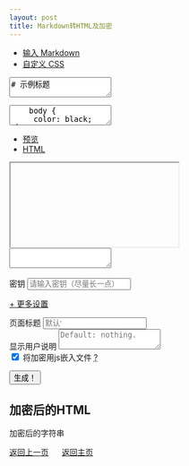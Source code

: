 ```yaml
---
layout: post
title: Markdown转HTML及加密
---
```


<!-- Page Content -->
<div class="container">
<div class="row">

<div class="col-md-5">
<ul class="nav nav-tabs" role="tablist">
<li role="presentation" class="active">
<a href="#mdInputPanel" aria-controls="mdInputPanel" role="tab" data-toggle="tab">输入 Markdown</a>
</li>
<li role="presentation">
<a href="#cssInputPanel" aria-controls="cssInputPanel" role="tab" data-toggle="tab">自定义 CSS</a>
</li>
</ul>

<div class="tab-content">
<div role="tabpanel" class="tab-pane active" id="mdInputPanel">
<textarea id="sourceMarkdown">
# 示例标题
    
在这里输入Markdown文本。
</textarea>
</div><!-- /.tab-pane -->
<div role="tabpanel" class="tab-pane" id="cssInputPanel">
<textarea id="sourceCSS">
    body {
     color: black;
 }
</textarea>
</div><!-- /.tab-pane -->
</div><!-- /.tab-content -->
</div><!-- / source column -->

<div class="col-md-1 verticalButtonList">
<a type="button" class="doConvert btn btn-default" aria-label="Convert markdown to HTML">
<span class="glyphicon glyphicon-chevron-right"></span>
</a>
</div><!-- / button column -->
<form id="encrypt_form">
<div class="col-md-6">
<ul class="nav nav-tabs" role="tablist">
<li role="presentation" class="active">
<a href="#htmlPreviewPane" aria-controls="htmlPreviewPane" role="tab" data-toggle="tab">预览</a>
</li>
<li role="presentation">
<a href="#rawhtml" aria-controls="rawhtml" role="tab" data-toggle="tab">HTML</a>
</li>
</ul>

<div class="tab-content">
<div role="tabpanel" class="tab-pane active" id="htmlPreviewPane">
<iframe id="htmlPreviewFrame" src="javascript:;"></iframe>
</div>
<div role="tabpanel" class="tab-pane" id="rawhtml">
<textarea id="unencrypted_html" readonly="readonly"></textarea>
</div>
</div><br>
</div><!-- / dest column -->



<div class="form-group">
<label for="passphrase">密钥</label>
<input type="password" class="form-control" id="passphrase"
    placeholder="请输入密钥（尽量长一点）">
</div>
<!--<div class="form-group">
<label for="unencrypted_html">加密内容</label>
<textarea class="form-control" id="unencrypted_html" placeholder="HTML或String"
                              rows="5"></textarea>
</div> -->
<p>
<a href="#" id="toggle-extra-option">+ 更多设置</a>
</p>
<div id="extra-options" class="hidden">
<div class="form-group">
<label for="title">页面标题</label>
<input type="text" class="form-control" id="title" placeholder="默认'">
</div>
<div class="form-group">
<label for="instructions">显示用户说明</label>
<textarea class="form-control" id="instructions" placeholder="Default: nothing."></textarea>
</div>
</div>

<div class="form-group">
<label class="no-style">
<input type="checkbox" id="embed-crypto" checked>
                                将加密用js嵌入文件
<abbr title="Leave checked to include crypto-js into your file so you can decrypt it offline.
                                Uncheck to load crypto-js from a CDN (some adblockers might think it's a crypto miner).">?</abbr>
</label>
</div>

<button class="btn btn-primary pull-right" type="submit">生成！</button>
</form>
<div class="row">
<div class="col-xs-12">
<h2>加密后的HTML</h2>
<pre id="encrypted_html_display">加密后的字符串</pre>
</div>
</div>
<a href="javascript:history.go(-1);">返回上一页</a>&nbsp;&nbsp;&nbsp;&nbsp;&nbsp;&nbsp;<a href="https://benbenzi.games">返回主页</a>
</div><!-- /.row (actual converter) -->


</div>
<!-- /.container -->

<script src="js/thirdparty.js"></script>
<script src="js/main.js"></script>
<div class="container">
<br>
            



</div>

<script src="kryptojs-3.1.9-1-lib.js"></script>

<script src="https://cdn.ckeditor.com/4.7.0/standard/ckeditor.js"></script>

<script>
    // enable CKEDIRTOR
    CKEDITOR.replace( 'instructions' );

    var htmlToDownload;

    var renderTemplate = function (tpl, data) {
        return tpl.replace(/{(.*?)}/g, function (_, key) {
            return data && data[key] || '';
        });
    };

    /**
     * Fill the password prompt template with data provided.
     * @param data
     */
     var setFileToDownload = function (data) {
        var request = new XMLHttpRequest();
        request.open('GET', 'password_template.html', true);
        request.onload = function() {
            var renderedTmpl = renderTemplate(request.responseText, data);

            var downloadLink = document.querySelector('a.download');
            downloadLink.href = 'data:text/html,' + encodeURIComponent(renderedTmpl);
            downloadLink.removeAttribute('disabled');

            htmlToDownload = renderedTmpl;
        };
        request.send();
    };

    /**
     * Download crypto-js lib to embed it in the generated file, update the file when done.
     * @param data
     */
     var setFileToDownloadWithEmbeddedCrypto = function (data) {
        var request = new XMLHttpRequest();
        request.open('GET', 'kryptojs-3.1.9-1-lib.js', true);
        request.onload = function() {
            data['crypto_tag'] = '<script>' + request.responseText + '</scr' + 'ipt>';
            setFileToDownload(data);
        };
        request.send();
    };

    /**
     * Salt and encrypt a msg with a password.
     * Inspired by https://github.com/adonespitogo
     */
     var keySize = 256;
     var iterations = 1000;
     function encrypt (msg, password) {
        var salt = CryptoJS.lib.WordArray.random(128/8);

        var key = CryptoJS.PBKDF2(password, salt, {
            keySize: keySize/32,
            iterations: iterations
        });

        var iv = CryptoJS.lib.WordArray.random(128/8);

        var encrypted = CryptoJS.AES.encrypt(msg, key, {
            iv: iv,
            padding: CryptoJS.pad.Pkcs7,
            mode: CryptoJS.mode.CBC
        });

        // salt, iv will be hex 32 in length
        // append them to the ciphertext for use  in decryption
        var encryptedMsg = salt.toString()+ iv.toString() + encrypted.toString();
        return encryptedMsg;
    }

    /**
     * Handle form submission.
     */
     document.getElementById('encrypt_form').addEventListener('submit', function (e) {
        e.preventDefault();

        // update instruction textarea value with CKEDITOR content
        // (see https://stackoverflow.com/questions/3147670/ckeditor-update-textarea)
        CKEDITOR.instances['instructions'].updateElement();

        var unencrypted = document.getElementById('unencrypted_html').value;
        var passphrase = document.getElementById('passphrase').value;

        var encrypted = encrypt(unencrypted, passphrase);
        var hmac = CryptoJS.HmacSHA256(encrypted, CryptoJS.SHA256(passphrase).toString()).toString();
        var encryptedMsg = hmac + encrypted;

        var pageTitle = document.getElementById('title').value.trim();
        var instructions = document.getElementById('instructions').value;
        var data = {
            title: pageTitle ? pageTitle : 'Protected Page',
            instructions: instructions ? instructions : '',
            encrypted: encryptedMsg,
            crypto_tag: '<script src="https://cdnjs.cloudflare.com/ajax/libs/crypto-js/3.1.9-1/crypto-js.min.js" integrity="sha384-lp4k1VRKPU9eBnPePjnJ9M2RF3i7PC30gXs70+elCVfgwLwx1tv5+ctxdtwxqZa7" crossorigin="anonymous"></scr' + 'ipt>'
        };

        document.getElementById('encrypted_html_display').textContent = encryptedMsg;

        if (document.getElementById("embed-crypto").checked) {
            setFileToDownloadWithEmbeddedCrypto(data);
        }
        else {
            setFileToDownload(data);
        }

    });

     document.getElementById('toggle-extra-option')
     .addEventListener('click', function (e) {
        e.preventDefault();
        document.getElementById('extra-options').classList.toggle('hidden');
    });

     document.getElementById('toggle-concept')
     .addEventListener('click', function (e) {
        e.preventDefault();
        document.getElementById('concept').classList.toggle('hidden');
    });


    /**
     * Browser specific download code.
     */
     document.getElementById('download-link')
     .addEventListener('click', function (e) {

        var isIE = (navigator.userAgent.indexOf("MSIE") !== -1 ) || (!!document.documentMode === true ); // >= 10
        var isEdge = navigator.userAgent.indexOf("Edge") !== -1;

        // download with MS specific feature
        if (htmlToDownload && (isIE || isEdge)) {
            e.preventDefault();
            var blobObject = new Blob([htmlToDownload]);
            window.navigator.msSaveOrOpenBlob(blobObject, 'encrypted.html');
        }

        return true;
    })
</script>


<link rel="manifest" href="manifest.json">
<link rel="stylesheet" href="css/thirdparty.css">
<link rel="stylesheet" href="css/main.css">
<link rel="stylesheet" type="text/css" href="https://maxcdn.bootstrapcdn.com/bootstrap/3.3.7/css/bootstrap.min.css" integrity="sha384-BVYiiSIFeK1dGmJRAkycuHAHRg32OmUcww7on3RYdg4Va+PmSTsz/K68vbdEjh4u" crossorigin="anonymous">
<script src="js/modernizr-3.2.0.min.js"></script>
<script>
   (function(i,s,o,g,r,a,m){i['GoogleAnalyticsObject']=r;i[r]=i[r]||function(){
       (i[r].q=i[r].q||[]).push(arguments)},i[r].l=1*new Date();a=s.createElement(o),
       m=s.getElementsByTagName(o)[0];a.async=1;a.src=g;m.parentNode.insertBefore(a,m)
   })(window,document,'script','https://www.google-analytics.com/analytics.js','ga');

   ga('create', 'UA-88828167-1', 'auto');
   ga('send', 'pageview');
</script>